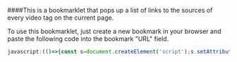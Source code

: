 ####This is a bookmarklet that pops up a list of links to the sources of every video tag on the current page.

To use this bookmarklet, just create a new bookmark in your browser and paste the following code into the bookmark "URL" field.
```js
javascript:(()=>{const s=document.createElement('script');s.setAttribute('src','https://rodmcnew.github.io/video-tag-source-finder/index.js');document.body.appendChild(s);})()
```
